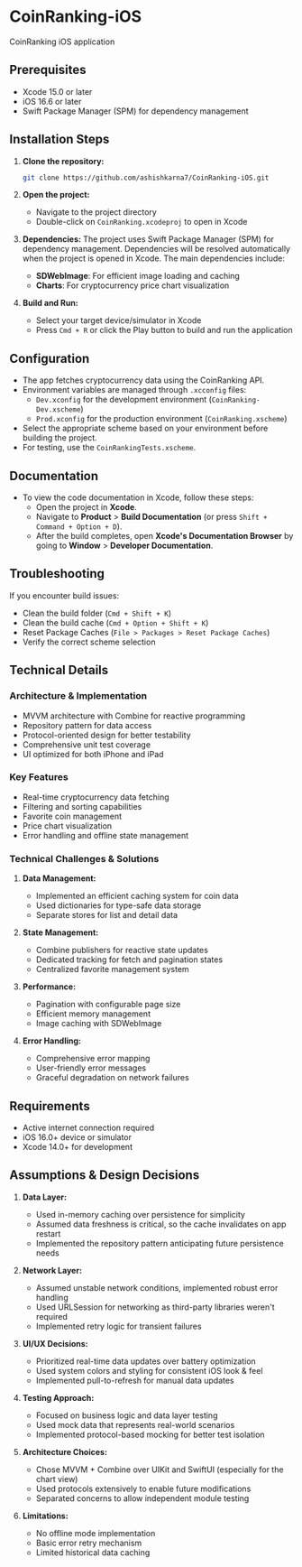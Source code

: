 # CoinRanking-iOS

CoinRanking iOS application

## Prerequisites
- Xcode 15.0 or later
- iOS 16.6 or later
- Swift Package Manager (SPM) for dependency management

## Installation Steps

1. **Clone the repository:**
   ```bash
   git clone https://github.com/ashishkarna7/CoinRanking-iOS.git
   ```

2. **Open the project:**
   - Navigate to the project directory
   - Double-click on `CoinRanking.xcodeproj` to open in Xcode

3. **Dependencies:**
   The project uses Swift Package Manager (SPM) for dependency management. Dependencies will be resolved automatically when the project is opened in Xcode. The main dependencies include:
   - **SDWebImage**: For efficient image loading and caching
   - **Charts**: For cryptocurrency price chart visualization

4. **Build and Run:**
   - Select your target device/simulator in Xcode
   - Press `Cmd + R` or click the Play button to build and run the application

## Configuration
- The app fetches cryptocurrency data using the CoinRanking API.
- Environment variables are managed through `.xcconfig` files:
  - `Dev.xconfig` for the development environment (`CoinRanking-Dev.xscheme`)
  - `Prod.xconfig` for the production environment (`CoinRanking.xscheme`)
- Select the appropriate scheme based on your environment before building the project.
- For testing, use the `CoinRankingTests.xscheme`.

## Documentation  
- To view the code documentation in Xcode, follow these steps:  
  - Open the project in **Xcode**.  
  - Navigate to **Product** > **Build Documentation** (or press `Shift + Command + Option + D`).  
  - After the build completes, open **Xcode's Documentation Browser** by going to **Window** > **Developer Documentation**.  


## Troubleshooting
If you encounter build issues:
- Clean the build folder (`Cmd + Shift + K`)
- Clean the build cache (`Cmd + Option + Shift + K`)
- Reset Package Caches (`File > Packages > Reset Package Caches`)
- Verify the correct scheme selection

## Technical Details

### Architecture & Implementation
- MVVM architecture with Combine for reactive programming
- Repository pattern for data access
- Protocol-oriented design for better testability
- Comprehensive unit test coverage
- UI optimized for both iPhone and iPad

### Key Features
- Real-time cryptocurrency data fetching
- Filtering and sorting capabilities
- Favorite coin management
- Price chart visualization
- Error handling and offline state management

### Technical Challenges & Solutions

1. **Data Management:**
   - Implemented an efficient caching system for coin data
   - Used dictionaries for type-safe data storage
   - Separate stores for list and detail data

2. **State Management:**
   - Combine publishers for reactive state updates
   - Dedicated tracking for fetch and pagination states
   - Centralized favorite management system

3. **Performance:**
   - Pagination with configurable page size
   - Efficient memory management
   - Image caching with SDWebImage

4. **Error Handling:**
   - Comprehensive error mapping
   - User-friendly error messages
   - Graceful degradation on network failures

## Requirements
- Active internet connection required
- iOS 16.0+ device or simulator
- Xcode 14.0+ for development

## Assumptions & Design Decisions

1. **Data Layer:**
   - Used in-memory caching over persistence for simplicity
   - Assumed data freshness is critical, so the cache invalidates on app restart
   - Implemented the repository pattern anticipating future persistence needs

2. **Network Layer:**
   - Assumed unstable network conditions, implemented robust error handling
   - Used URLSession for networking as third-party libraries weren't required
   - Implemented retry logic for transient failures

3. **UI/UX Decisions:**
   - Prioritized real-time data updates over battery optimization
   - Used system colors and styling for consistent iOS look & feel
   - Implemented pull-to-refresh for manual data updates

4. **Testing Approach:**
   - Focused on business logic and data layer testing
   - Used mock data that represents real-world scenarios
   - Implemented protocol-based mocking for better test isolation

5. **Architecture Choices:**
   - Chose MVVM + Combine over UIKit and SwiftUI (especially for the chart view)
   - Used protocols extensively to enable future modifications
   - Separated concerns to allow independent module testing

6. **Limitations:**
   - No offline mode implementation
   - Basic error retry mechanism
   - Limited historical data caching